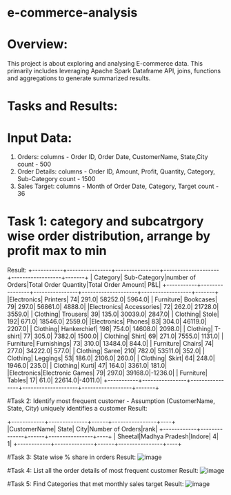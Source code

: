 # e-commerce-analysis
# Overview:
This project is about exploring and analysing E-commerce data. This primarily includes leveraging Apache Spark Dataframe API, joins, functions and aggregations to generate summarized results.

# Tasks and Results:
# Input Data:
1. Orders:
   columns - Order ID, Order Date, CustomerName, State,City
   count - 500
3. Order Details:
   columns - Order ID, Amount, Profit, Quantity, Category, Sub-Category
   count - 1500
4. Sales Target:
   columns - Month of Order Date, Category, Target
   count - 36

# Task 1: category and subcatrgory wise order distribution, arrange by profit max to min
Result:
+-----------+----------------+----------------+--------------------+------------------+-------+
|   Category|    Sub-Category|number of Orders|Total Order Quantity|Total Order Amount|    P&L|
+-----------+----------------+----------------+--------------------+------------------+-------+
|Electronics|        Printers|              74|               291.0|           58252.0| 5964.0|
|  Furniture|       Bookcases|              79|               297.0|           56861.0| 4888.0|
|Electronics|     Accessories|              72|               262.0|           21728.0| 3559.0|
|   Clothing|        Trousers|              39|               135.0|           30039.0| 2847.0|
|   Clothing|           Stole|             192|               671.0|           18546.0| 2559.0|
|Electronics|          Phones|              83|               304.0|           46119.0| 2207.0|
|   Clothing|     Hankerchief|             198|               754.0|           14608.0| 2098.0|
|   Clothing|         T-shirt|              77|               305.0|            7382.0| 1500.0|
|   Clothing|           Shirt|              69|               271.0|            7555.0| 1131.0|
|  Furniture|     Furnishings|              73|               310.0|           13484.0|  844.0|
|  Furniture|          Chairs|              74|               277.0|           34222.0|  577.0|
|   Clothing|           Saree|             210|               782.0|           53511.0|  352.0|
|   Clothing|        Leggings|              53|               186.0|            2106.0|  260.0|
|   Clothing|           Skirt|              64|               248.0|            1946.0|  235.0|
|   Clothing|           Kurti|              47|               164.0|            3361.0|  181.0|
|Electronics|Electronic Games|              79|               297.0|           39168.0|-1236.0|
|  Furniture|          Tables|              17|                61.0|           22614.0|-4011.0|
+-----------+----------------+----------------+--------------------+------------------+-------+

#Task 2: Identify most frequent customer - Assumption (CustomerName, State, City) uniquely identifies a customer
Result:

+------------+--------------+------+----------------+----+
|CustomerName|         State|  City|Number of Orders|rank|
+------------+--------------+------+----------------+----+
|     Sheetal|Madhya Pradesh|Indore|               4|   1|
+------------+--------------+------+----------------+----+

#Task 3: State wise % share in orders
Result:
![image](https://github.com/user-attachments/assets/5d536650-eac5-404e-a4ea-11a239b48bfb)


#Task 4: List all the order details of most frequent customer
Result:
![image](https://github.com/user-attachments/assets/2eb40d1d-00f4-4710-b5d7-65ce3925be78)


#Task 5: Find Categories that met monthly sales target
Result:
![image](https://github.com/user-attachments/assets/69224779-111e-44b9-b0a9-fb02da0f9639)

